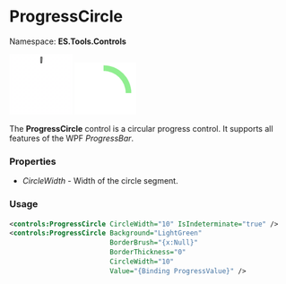 # ProgressCircle

Namespace: **ES.Tools.Controls**

![ProgressCircle example](Images/IntermediateProgressCircle.gif "ProgressCircle")
![ProgressCircle example 2](Images/ProgressCircle.png "ProgressCircle 2")

The **ProgressCircle** control is a circular progress control. It supports all features of the WPF *ProgressBar*.

### Properties

* *CircleWidth* - Width of the circle segment.

### Usage

``` XML
<controls:ProgressCircle CircleWidth="10" IsIndeterminate="true" />
<controls:ProgressCircle Background="LightGreen"
                         BorderBrush="{x:Null}"
                         BorderThickness="0"
                         CircleWidth="10"
                         Value="{Binding ProgressValue}" />
```
